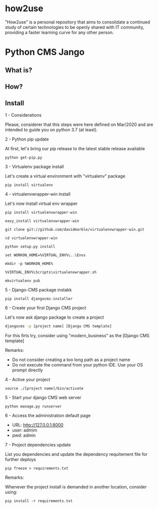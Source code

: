 # how2use
"How2use" is a personal repository that aims to consolidate a continued study of certain technologies to be openly shared with IT community, providing a faster learning curve for any other person.

# Python CMS Jango

## What is?

## How?

## Install

1 - Considerations

Please, considerer that this steps were here defined on Mar/2020 and are intended to guide you on python 3.7 (at least).

2 - Python pip update

At first, let's bring our pip release to the latest stable release available

```shell
python get-pip.py
```

3 - Virtualenv package install

Let's create a virtual environment with "virtualenv" package

```shell
pip install virtualenv
```

4 - virtualenvwrapper-win install

Let's now install virtual env wrapper

```shell
pip install virtualenvwrapper-win

easy_install virtualenvwrapper-win

git clone git://github.com/davidmarble/virtualenvwrapper-win.git

cd virtualenvwrapper-win

python setup.py install

set WORKON_HOME=%VIRTUAL_ENV%\..\Envs

mkdir -p %WORKON_HOME%

%VIRTUAL_ENV%\Scripts\virtualenvwrapper.sh

mkvirtualenv pub

```

5 - Django-CMS package instakk

```shell
pip install djangocms-installer
```

6 - Create your first Django CMS project

Let's now ask django package to create a project
```sh
djangocms -p [project name] [Django CMS template]
```
For this firts try, consider using "modern_business" as the [Django CMS template]

Remarks:
- Do not consider creating a too long path as a project name
- Do not execute the command from your python IDE. Use your OS prompt directly


4 - Active your project

```shell
source ./[project name]/bin/activate
```


5 - Start your django CMS web server

```shell
python manage.py runserver
```

6 - Access the administration default page 

* URL:  http://127.0.0.1:8000
* user: admim
* pwd: admin


7 - Project dependencies update

List you dependencies and update the dependency requitement file for further deploys

```shell
pip freeze > requirements.txt
```

Remarks: 

Whenever the project install is demanded in another location, consider using:
```shell
pip install -r requirements.txt
```
